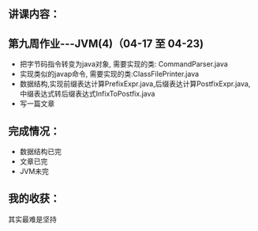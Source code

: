 ## 讲课内容：

## 第九周作业---JVM(4)（04-17 至 04-23)
- 把字节码指令转变为java对象, 需要实现的类: CommandParser.java
- 实现类似的javap命令, 需要实现的类:ClassFilePrinter.java
- 数据结构,实现前缀表达计算PrefixExpr.java,后缀表达计算PostfixExpr.java,中缀表达式转后缀表达式InfixToPostfix.java
- 写一篇文章

## 完成情况：
- 数据结构已完
- 文章已完
- JVM未完

## 我的收获：
其实最难是坚持
